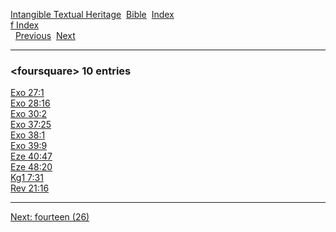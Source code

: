 [Intangible Textual Heritage](../../index)  [Bible](../index) 
[Index](index)   
[f Index](_f_)  
  [Previous](c04495)  [Next](c04497) 

------------------------------------------------------------------------

### &lt;foursquare&gt; 10 entries

[Exo 27:1](../kjv/exo027.htm#001)  
[Exo 28:16](../kjv/exo028.htm#016)  
[Exo 30:2](../kjv/exo030.htm#002)  
[Exo 37:25](../kjv/exo037.htm#025)  
[Exo 38:1](../kjv/exo038.htm#001)  
[Exo 39:9](../kjv/exo039.htm#009)  
[Eze 40:47](../kjv/eze040.htm#047)  
[Eze 48:20](../kjv/eze048.htm#020)  
[Kg1 7:31](../kjv/kg1007.htm#031)  
[Rev 21:16](../kjv/rev021.htm#016)  

------------------------------------------------------------------------

[Next: fourteen (26)](c04497)
